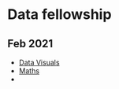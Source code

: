 # Data fellowship

## Feb 2021

- [Data Visuals](Feb2021/DataVisuals/readme.md)
- [Maths](Feb2021/Maths/readme.md)
- 